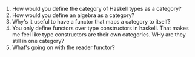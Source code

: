 1. How would you define the category of Haskell types as a category?
2. How would you define an algebra as a category?
3. Why's it useful to have a functor that maps a category to itself?
4. You only define functors over type constructors in haskell. That makes me feel like type constructors are their own categories. WHy are they still in one category?
5. What's going on with the reader functor?